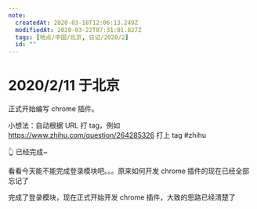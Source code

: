 ```yaml
---
note:
  createdAt: 2020-03-18T12:06:13.249Z
  modifiedAt: 2020-03-22T07:31:01.827Z
  tags: [地点/中国/北京, 日记/2020/2]
  id: ""
---
```


# 2020/2/11 于北京

<!-- @timer "date":"Tue Feb 11 2020 12:15:00 GMT+0800 (China Standard Time)" -->

正式开始编写 chrome 插件。

小想法：自动根据 URL 打 tag，例如 https://www.zhihu.com/question/264285326 打上 tag
#zhihu

:point_up_2: 已经完成~

<!-- @timer "date":"Tue Feb 11 2020 13:04:13 GMT+0800 (China Standard Time)","duration":"about 1 hour" -->

看看今天能不能完成登录模块吧。。。原来如何开发 chrome 插件的现在已经全部忘记了

<!-- @timer "date":"Tue Feb 11 2020 22:30:14 GMT+0800 (China Standard Time)","duration":"about 9 hours" -->

完成了登录模块，现在正式开始开发 chrome 插件，大致的思路已经清楚了
